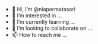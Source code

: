 - 👋 Hi, I’m @niapermatasari
- 👀 I’m interested in ...
- 🌱 I’m currently learning ...
- 💞️ I’m looking to collaborate on ...
- 📫 How to reach me ...

<!---
niapermatasari/niapermatasari is a ✨ special ✨ repository because its `README.md` (this file) appears on your GitHub profile.
You can click the Preview link to take a look at your changes.
--->
